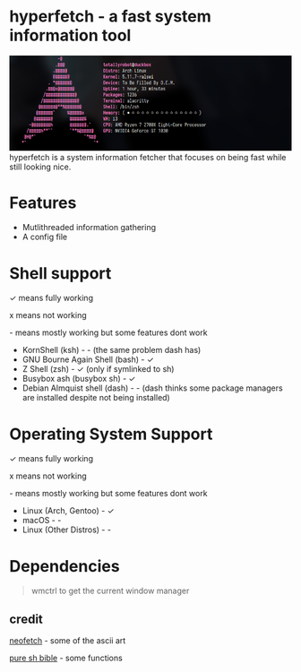 # hyperfetch - a fast system information tool
![screenshot](images/arch-totallyrobot.png)
hyperfetch is a system information fetcher that focuses on being fast while still looking nice.

# Features
- Mutlithreaded information gathering
- A config file

# Shell support
✓ means fully working

x means not working

\- means mostly working but some features dont work


- KornShell (ksh) - - (the same problem dash has)
- GNU Bourne Again Shell (bash) - ✓
- Z Shell (zsh) - ✓ (only if symlinked to sh)
- Busybox ash (busybox sh) - ✓
- Debian Almquist shell (dash) - - (dash thinks some package managers are installed despite not being installed)

# Operating System Support
✓ means fully working

x means not working

\- means mostly working but some features dont work

- Linux (Arch, Gentoo) - ✓
- macOS - -
- Linux (Other Distros) - -

# Dependencies
> wmctrl
to get the current window manager
## credit
[neofetch](https://github.com/dylanaraps/neofetch) - some of the ascii art 

[pure sh bible](https://github.com/dylanaraps/pure-sh-bible) - some functions
